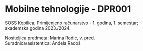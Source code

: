 # Mobilne tehnologije - DPR001

SOSS Kopilica, Primijenjeno računarstvo - 1. godina, 1. semestar; akademska godina 2023./2024.

Nositeljica predmeta: Marina Rodić, v. pred.  
Suradnica/asistentica: Anđela Radoš  
